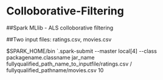 # Colloborative-Filtering
##Spark MLlib - ALS colloborative filtering

##Two input files: ratings.csv, movies.csv

$SPARK_HOME/bin `.spark-submit --master local[4] --class packagename.classname jar_name fullyqualified_path_name_to_inputfile/ratings.csv /
fullyqualified_pathname/movies.csv 10
